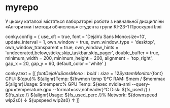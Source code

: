 # myrepo
У цьому каталозі містяться лабораторні роботи з навчальної дисципліни
	«Алгоритми і методи обчислень» студента групи КІ-23-1 Проскурні Іллі


conky.config = {
    use_xft = true,
    font = 'DejaVu Sans Mono:size=10',
    update_interval = 1,
    own_window = true,
    own_window_type = 'desktop',
    own_window_transparent = true,
    own_window_hints = 'undecorated,below,sticky,skip_taskbar,skip_pager',
    double_buffer = true,
    minimum_width = 200, minimum_height = 200,
    alignment = 'top_right',
    gap_x = 20,
    gap_y = 60,
    default_color = 'white'
}

conky.text = [[
${font DejaVu Sans Mono:bold:size=12}System Monitor${font}
CPU: ${cpu}% ${alignr}Temp: ${hwmon temp 1}°C
RAM: $mem / $memmax ${alignr}Usage: $memperc%
GPU Temp: ${exec nvidia-smi --query-gpu=temperature.gpu --format=csv,noheader}°C
Disk: ${fs_used /} / ${fs_size /} ${alignr}Usage: ${fs_used_perc /}%
Network: ${downspeed wlp2s0} ↓ ${upspeed wlp2s0} ↑
]]
